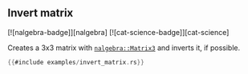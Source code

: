 ## Invert matrix
[![nalgebra-badge]][nalgebra] [![cat-science-badge]][cat-science]

Creates a 3x3 matrix with [`nalgebra::Matrix3`] and inverts it, if possible.

```rust
{{#include examples/invert_matrix.rs}}
```

[`nalgebra::Matrix3`]: https://docs.rs/nalgebra/*/nalgebra/base/type.Matrix3.html
